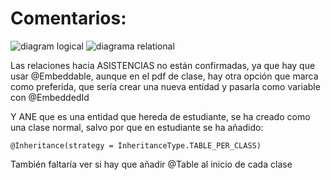 # Comentarios:

![diagram logical](https://github.com/x1n4px/Trabajo-Grupo-SII/blob/main/Codigos-Utiles/Imagenes-Aux/ER%20PEVAU.PNG?raw=true)
![diagrama relational](https://github.com/x1n4px/Trabajo-Grupo-SII/blob/main/Codigos-Utiles/Imagenes-Aux/Relational_1.png?raw=true)


Las relaciones hacia ASISTENCIAS no están confirmadas, ya que hay que usar @Embeddable, aunque en el pdf de clase, hay otra opción que marca como preferida, que sería crear una nueva entidad y pasarla como variable con @EmbeddedId

Y ANE que es una entidad que hereda de estudiante, se ha creado como una clase normal, salvo por que en estudiante se ha añadido:
```
@Inheritance(strategy = InheritanceType.TABLE_PER_CLASS)
```

También faltaría ver si hay que añadir @Table al inicio de cada clase



